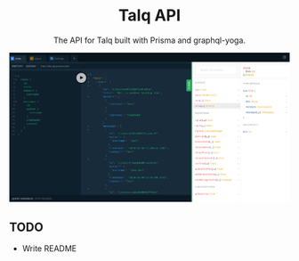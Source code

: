 <h1 align="center">Talq API</h1>
<p align="center">The API for Talq built with Prisma and graphql-yoga.</p>

![talq-api screenshot](.github/screenshot.png)

## TODO

- Write README
